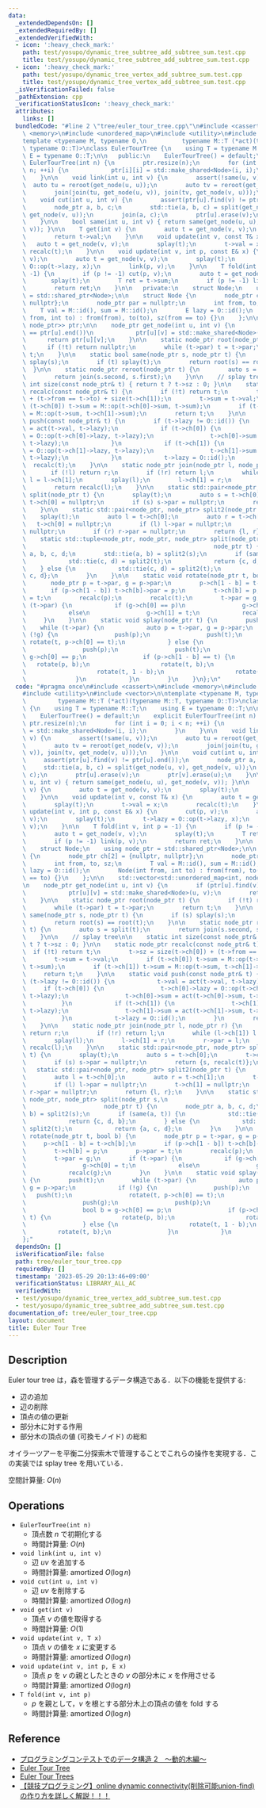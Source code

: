 ```yaml
---
data:
  _extendedDependsOn: []
  _extendedRequiredBy: []
  _extendedVerifiedWith:
  - icon: ':heavy_check_mark:'
    path: test/yosupo/dynamic_tree_subtree_add_subtree_sum.test.cpp
    title: test/yosupo/dynamic_tree_subtree_add_subtree_sum.test.cpp
  - icon: ':heavy_check_mark:'
    path: test/yosupo/dynamic_tree_vertex_add_subtree_sum.test.cpp
    title: test/yosupo/dynamic_tree_vertex_add_subtree_sum.test.cpp
  _isVerificationFailed: false
  _pathExtension: cpp
  _verificationStatusIcon: ':heavy_check_mark:'
  attributes:
    links: []
  bundledCode: "#line 2 \"tree/euler_tour_tree.cpp\"\n#include <cassert>\n#include\
    \ <memory>\n#include <unordered_map>\n#include <utility>\n#include <vector>\n\n\
    template <typename M, typename O,\n          typename M::T (*act)(typename M::T,\
    \ typename O::T)>\nclass EulerTourTree {\n    using T = typename M::T;\n    using\
    \ E = typename O::T;\n\n   public:\n    EulerTourTree() = default;\n    explicit\
    \ EulerTourTree(int n) {\n        ptr.resize(n);\n        for (int i = 0; i <\
    \ n; ++i) {\n            ptr[i][i] = std::make_shared<Node>(i, i);\n        }\n\
    \    }\n\n    void link(int u, int v) {\n        assert(!same(u, v));\n      \
    \  auto tu = reroot(get_node(u, u));\n        auto tv = reroot(get_node(v, v));\n\
    \        join(join(tu, get_node(u, v)), join(tv, get_node(v, u)));\n    }\n\n\
    \    void cut(int u, int v) {\n        assert(ptr[u].find(v) != ptr[u].end());\n\
    \        node_ptr a, b, c;\n        std::tie(a, b, c) = split(get_node(u, v),\
    \ get_node(v, u));\n        join(a, c);\n        ptr[u].erase(v);\n        ptr[v].erase(u);\n\
    \    }\n\n    bool same(int u, int v) { return same(get_node(u, u), get_node(v,\
    \ v)); }\n\n    T get(int v) {\n        auto t = get_node(v, v);\n        splay(t);\n\
    \        return t->val;\n    }\n\n    void update(int v, const T& x) {\n     \
    \   auto t = get_node(v, v);\n        splay(t);\n        t->val = x;\n       \
    \ recalc(t);\n    }\n\n    void update(int v, int p, const E& x) {\n        cut(p,\
    \ v);\n        auto t = get_node(v, v);\n        splay(t);\n        t->lazy =\
    \ O::op(t->lazy, x);\n        link(p, v);\n    }\n\n    T fold(int v, int p =\
    \ -1) {\n        if (p != -1) cut(p, v);\n        auto t = get_node(v, v);\n \
    \       splay(t);\n        T ret = t->sum;\n        if (p != -1) link(p, v);\n\
    \        return ret;\n    }\n\n   private:\n    struct Node;\n    using node_ptr\
    \ = std::shared_ptr<Node>;\n\n    struct Node {\n        node_ptr ch[2] = {nullptr,\
    \ nullptr};\n        node_ptr par = nullptr;\n        int from, to, sz;\n    \
    \    T val = M::id(), sum = M::id();\n        E lazy = O::id();\n        Node(int\
    \ from, int to) : from(from), to(to), sz(from == to) {}\n    };\n\n    std::vector<std::unordered_map<int,\
    \ node_ptr>> ptr;\n\n    node_ptr get_node(int u, int v) {\n        if (ptr[u].find(v)\
    \ == ptr[u].end())\n            ptr[u][v] = std::make_shared<Node>(u, v);\n  \
    \      return ptr[u][v];\n    }\n\n    static node_ptr root(node_ptr t) {\n  \
    \      if (!t) return nullptr;\n        while (t->par) t = t->par;\n        return\
    \ t;\n    }\n\n    static bool same(node_ptr s, node_ptr t) {\n        if (s)\
    \ splay(s);\n        if (t) splay(t);\n        return root(s) == root(t);\n  \
    \  }\n\n    static node_ptr reroot(node_ptr t) {\n        auto s = split(t);\n\
    \        return join(s.second, s.first);\n    }\n\n    // splay tree\n\n    static\
    \ int size(const node_ptr& t) { return t ? t->sz : 0; }\n\n    static node_ptr\
    \ recalc(const node_ptr& t) {\n        if (!t) return t;\n        t->sz = size(t->ch[0])\
    \ + (t->from == t->to) + size(t->ch[1]);\n        t->sum = t->val;\n        if\
    \ (t->ch[0]) t->sum = M::op(t->ch[0]->sum, t->sum);\n        if (t->ch[1]) t->sum\
    \ = M::op(t->sum, t->ch[1]->sum);\n        return t;\n    }\n\n    static void\
    \ push(const node_ptr& t) {\n        if (t->lazy != O::id()) {\n            t->val\
    \ = act(t->val, t->lazy);\n            if (t->ch[0]) {\n                t->ch[0]->lazy\
    \ = O::op(t->ch[0]->lazy, t->lazy);\n                t->ch[0]->sum = act(t->ch[0]->sum,\
    \ t->lazy);\n            }\n            if (t->ch[1]) {\n                t->ch[1]->lazy\
    \ = O::op(t->ch[1]->lazy, t->lazy);\n                t->ch[1]->sum = act(t->ch[1]->sum,\
    \ t->lazy);\n            }\n            t->lazy = O::id();\n        }\n      \
    \  recalc(t);\n    }\n\n    static node_ptr join(node_ptr l, node_ptr r) {\n \
    \       if (!l) return r;\n        if (!r) return l;\n        while (l->ch[1])\
    \ l = l->ch[1];\n        splay(l);\n        l->ch[1] = r;\n        r->par = l;\n\
    \        return recalc(l);\n    }\n\n    static std::pair<node_ptr, node_ptr>\
    \ split(node_ptr t) {\n        splay(t);\n        auto s = t->ch[0];\n       \
    \ t->ch[0] = nullptr;\n        if (s) s->par = nullptr;\n        return {s, recalc(t)};\n\
    \    }\n\n    static std::pair<node_ptr, node_ptr> split2(node_ptr t) {\n    \
    \    splay(t);\n        auto l = t->ch[0];\n        auto r = t->ch[1];\n     \
    \   t->ch[0] = nullptr;\n        if (l) l->par = nullptr;\n        t->ch[1] =\
    \ nullptr;\n        if (r) r->par = nullptr;\n        return {l, r};\n    }\n\n\
    \    static std::tuple<node_ptr, node_ptr, node_ptr> split(node_ptr s,\n     \
    \                                                     node_ptr t) {\n        node_ptr\
    \ a, b, c, d;\n        std::tie(a, b) = split2(s);\n        if (same(a, t)) {\n\
    \            std::tie(c, d) = split2(t);\n            return {c, d, b};\n    \
    \    } else {\n            std::tie(c, d) = split2(t);\n            return {a,\
    \ c, d};\n        }\n    }\n\n    static void rotate(node_ptr t, bool b) {\n \
    \       node_ptr p = t->par, g = p->par;\n        p->ch[1 - b] = t->ch[b];\n \
    \       if (p->ch[1 - b]) t->ch[b]->par = p;\n        t->ch[b] = p;\n        p->par\
    \ = t;\n        recalc(p);\n        recalc(t);\n        t->par = g;\n        if\
    \ (t->par) {\n            if (g->ch[0] == p)\n                g->ch[0] = t;\n\
    \            else\n                g->ch[1] = t;\n            recalc(g);\n   \
    \     }\n    }\n\n    static void splay(node_ptr t) {\n        push(t);\n    \
    \    while (t->par) {\n            auto p = t->par, g = p->par;\n            if\
    \ (!g) {\n                push(p);\n                push(t);\n               \
    \ rotate(t, p->ch[0] == t);\n            } else {\n                push(g);\n\
    \                push(p);\n                push(t);\n                bool b =\
    \ g->ch[0] == p;\n                if (p->ch[1 - b] == t) {\n                 \
    \   rotate(p, b);\n                    rotate(t, b);\n                } else {\n\
    \                    rotate(t, 1 - b);\n                    rotate(t, b);\n  \
    \              }\n            }\n        }\n    }\n};\n"
  code: "#pragma once\n#include <cassert>\n#include <memory>\n#include <unordered_map>\n\
    #include <utility>\n#include <vector>\n\ntemplate <typename M, typename O,\n \
    \         typename M::T (*act)(typename M::T, typename O::T)>\nclass EulerTourTree\
    \ {\n    using T = typename M::T;\n    using E = typename O::T;\n\n   public:\n\
    \    EulerTourTree() = default;\n    explicit EulerTourTree(int n) {\n       \
    \ ptr.resize(n);\n        for (int i = 0; i < n; ++i) {\n            ptr[i][i]\
    \ = std::make_shared<Node>(i, i);\n        }\n    }\n\n    void link(int u, int\
    \ v) {\n        assert(!same(u, v));\n        auto tu = reroot(get_node(u, u));\n\
    \        auto tv = reroot(get_node(v, v));\n        join(join(tu, get_node(u,\
    \ v)), join(tv, get_node(v, u)));\n    }\n\n    void cut(int u, int v) {\n   \
    \     assert(ptr[u].find(v) != ptr[u].end());\n        node_ptr a, b, c;\n   \
    \     std::tie(a, b, c) = split(get_node(u, v), get_node(v, u));\n        join(a,\
    \ c);\n        ptr[u].erase(v);\n        ptr[v].erase(u);\n    }\n\n    bool same(int\
    \ u, int v) { return same(get_node(u, u), get_node(v, v)); }\n\n    T get(int\
    \ v) {\n        auto t = get_node(v, v);\n        splay(t);\n        return t->val;\n\
    \    }\n\n    void update(int v, const T& x) {\n        auto t = get_node(v, v);\n\
    \        splay(t);\n        t->val = x;\n        recalc(t);\n    }\n\n    void\
    \ update(int v, int p, const E& x) {\n        cut(p, v);\n        auto t = get_node(v,\
    \ v);\n        splay(t);\n        t->lazy = O::op(t->lazy, x);\n        link(p,\
    \ v);\n    }\n\n    T fold(int v, int p = -1) {\n        if (p != -1) cut(p, v);\n\
    \        auto t = get_node(v, v);\n        splay(t);\n        T ret = t->sum;\n\
    \        if (p != -1) link(p, v);\n        return ret;\n    }\n\n   private:\n\
    \    struct Node;\n    using node_ptr = std::shared_ptr<Node>;\n\n    struct Node\
    \ {\n        node_ptr ch[2] = {nullptr, nullptr};\n        node_ptr par = nullptr;\n\
    \        int from, to, sz;\n        T val = M::id(), sum = M::id();\n        E\
    \ lazy = O::id();\n        Node(int from, int to) : from(from), to(to), sz(from\
    \ == to) {}\n    };\n\n    std::vector<std::unordered_map<int, node_ptr>> ptr;\n\
    \n    node_ptr get_node(int u, int v) {\n        if (ptr[u].find(v) == ptr[u].end())\n\
    \            ptr[u][v] = std::make_shared<Node>(u, v);\n        return ptr[u][v];\n\
    \    }\n\n    static node_ptr root(node_ptr t) {\n        if (!t) return nullptr;\n\
    \        while (t->par) t = t->par;\n        return t;\n    }\n\n    static bool\
    \ same(node_ptr s, node_ptr t) {\n        if (s) splay(s);\n        if (t) splay(t);\n\
    \        return root(s) == root(t);\n    }\n\n    static node_ptr reroot(node_ptr\
    \ t) {\n        auto s = split(t);\n        return join(s.second, s.first);\n\
    \    }\n\n    // splay tree\n\n    static int size(const node_ptr& t) { return\
    \ t ? t->sz : 0; }\n\n    static node_ptr recalc(const node_ptr& t) {\n      \
    \  if (!t) return t;\n        t->sz = size(t->ch[0]) + (t->from == t->to) + size(t->ch[1]);\n\
    \        t->sum = t->val;\n        if (t->ch[0]) t->sum = M::op(t->ch[0]->sum,\
    \ t->sum);\n        if (t->ch[1]) t->sum = M::op(t->sum, t->ch[1]->sum);\n   \
    \     return t;\n    }\n\n    static void push(const node_ptr& t) {\n        if\
    \ (t->lazy != O::id()) {\n            t->val = act(t->val, t->lazy);\n       \
    \     if (t->ch[0]) {\n                t->ch[0]->lazy = O::op(t->ch[0]->lazy,\
    \ t->lazy);\n                t->ch[0]->sum = act(t->ch[0]->sum, t->lazy);\n  \
    \          }\n            if (t->ch[1]) {\n                t->ch[1]->lazy = O::op(t->ch[1]->lazy,\
    \ t->lazy);\n                t->ch[1]->sum = act(t->ch[1]->sum, t->lazy);\n  \
    \          }\n            t->lazy = O::id();\n        }\n        recalc(t);\n\
    \    }\n\n    static node_ptr join(node_ptr l, node_ptr r) {\n        if (!l)\
    \ return r;\n        if (!r) return l;\n        while (l->ch[1]) l = l->ch[1];\n\
    \        splay(l);\n        l->ch[1] = r;\n        r->par = l;\n        return\
    \ recalc(l);\n    }\n\n    static std::pair<node_ptr, node_ptr> split(node_ptr\
    \ t) {\n        splay(t);\n        auto s = t->ch[0];\n        t->ch[0] = nullptr;\n\
    \        if (s) s->par = nullptr;\n        return {s, recalc(t)};\n    }\n\n \
    \   static std::pair<node_ptr, node_ptr> split2(node_ptr t) {\n        splay(t);\n\
    \        auto l = t->ch[0];\n        auto r = t->ch[1];\n        t->ch[0] = nullptr;\n\
    \        if (l) l->par = nullptr;\n        t->ch[1] = nullptr;\n        if (r)\
    \ r->par = nullptr;\n        return {l, r};\n    }\n\n    static std::tuple<node_ptr,\
    \ node_ptr, node_ptr> split(node_ptr s,\n                                    \
    \                      node_ptr t) {\n        node_ptr a, b, c, d;\n        std::tie(a,\
    \ b) = split2(s);\n        if (same(a, t)) {\n            std::tie(c, d) = split2(t);\n\
    \            return {c, d, b};\n        } else {\n            std::tie(c, d) =\
    \ split2(t);\n            return {a, c, d};\n        }\n    }\n\n    static void\
    \ rotate(node_ptr t, bool b) {\n        node_ptr p = t->par, g = p->par;\n   \
    \     p->ch[1 - b] = t->ch[b];\n        if (p->ch[1 - b]) t->ch[b]->par = p;\n\
    \        t->ch[b] = p;\n        p->par = t;\n        recalc(p);\n        recalc(t);\n\
    \        t->par = g;\n        if (t->par) {\n            if (g->ch[0] == p)\n\
    \                g->ch[0] = t;\n            else\n                g->ch[1] = t;\n\
    \            recalc(g);\n        }\n    }\n\n    static void splay(node_ptr t)\
    \ {\n        push(t);\n        while (t->par) {\n            auto p = t->par,\
    \ g = p->par;\n            if (!g) {\n                push(p);\n             \
    \   push(t);\n                rotate(t, p->ch[0] == t);\n            } else {\n\
    \                push(g);\n                push(p);\n                push(t);\n\
    \                bool b = g->ch[0] == p;\n                if (p->ch[1 - b] ==\
    \ t) {\n                    rotate(p, b);\n                    rotate(t, b);\n\
    \                } else {\n                    rotate(t, 1 - b);\n           \
    \         rotate(t, b);\n                }\n            }\n        }\n    }\n\
    };"
  dependsOn: []
  isVerificationFile: false
  path: tree/euler_tour_tree.cpp
  requiredBy: []
  timestamp: '2023-05-29 20:13:46+09:00'
  verificationStatus: LIBRARY_ALL_AC
  verifiedWith:
  - test/yosupo/dynamic_tree_vertex_add_subtree_sum.test.cpp
  - test/yosupo/dynamic_tree_subtree_add_subtree_sum.test.cpp
documentation_of: tree/euler_tour_tree.cpp
layout: document
title: Euler Tour Tree
---
```


## Description

Euler tour tree は，森を管理するデータ構造である．以下の機能を提供する:
- 辺の追加
- 辺の削除
- 頂点の値の更新
- 部分木に対する作用
- 部分木の頂点の値 (可換モノイド) の総和

オイラーツアーを平衡二分探索木で管理することでこれらの操作を実現する．この実装では splay tree を用いている．

空間計算量: $O(n)$

## Operations

- `EulerTourTree(int n)`
    - 頂点数 $n$ で初期化する
    - 時間計算量: $O(n)$
- `void link(int u, int v)`
    - 辺 $uv$ を追加する
    - 時間計算量: $\mathrm{amortized}\ O(\log n)$
- `void cut(int u, int v)`
    - 辺 $uv$ を削除する
    - 時間計算量: $\mathrm{amortized}\ O(\log n)$
- `void get(int v)`
    - 頂点 $v$ の値を取得する
    - 時間計算量: $O(1)$
- `void update(int v, T x)`
    - 頂点 $v$ の値を $x$ に変更する
    - 時間計算量: $\mathrm{amortized}\ O(\log n)$
- `void update(int v, int p, E x)`
    - 頂点 $p$ を $v$ の親としたときの $v$ の部分木に $x$ を作用させる
    - 時間計算量: $\mathrm{amortized}\ O(\log n)$
- `T fold(int v, int p)`
    - $p$ を親として，$v$ を根とする部分木上の頂点の値を fold する
    - 時間計算量: $\mathrm{amortized}\ O(\log n)$

## Reference

- [プログラミングコンテストでのデータ構造 2　～動的木編～](https://www.slideshare.net/iwiwi/2-12188845)
- [Euler Tour Tree](https://kopricky.github.io/code/DataStructure_OnGraph/euler_tour_tree.html)
- [Euler Tour Trees](https://web.stanford.edu/class/archive/cs/cs166/cs166.1146/lectures/04/Small04.pdf)
- [【競技プログラミング】online dynamic connectivity(削除可能union-find)の作り方を詳しく解説！！！](https://qiita.com/hotman78/items/78cd3aa50b05a57738d4)
